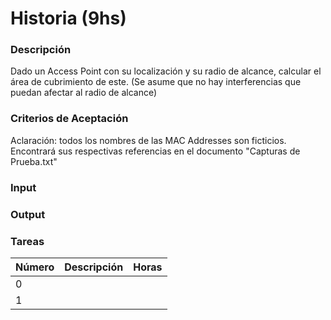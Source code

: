 # Historia (9hs)

### Descripción

Dado un Access Point con su localización y su radio de alcance, calcular el área de cubrimiento de este. (Se asume que no hay interferencias que puedan afectar al radio de alcance)

### Criterios de Aceptación

Aclaración: todos los nombres de las MAC Addresses son ficticios. Encontrará sus respectivas referencias en el documento "Capturas de Prueba.txt"

### Input


### Output

### Tareas

| Número | Descripción | Horas | 
| ------ | ------ | :------: |
| 0 | 
| 1 | 